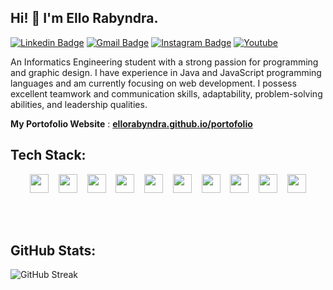 ## Hi! 👋 I'm Ello Rabyndra.

[![Linkedin Badge](https://img.shields.io/badge/-LinkedIn-blue?style=flat-square&logo=Linkedin&logoColor=white&link=https://linkedin.com/in/ello-rabyndra/)](https://linkedin.com/in/ello-rabyndra/)
[![Gmail Badge](https://img.shields.io/badge/-Gmail-d14836?style=flat-square&logo=Gmail&logoColor=white&link=mailto:ellorabyndra123@gmail.com)](mailto:ellorabyndra123@gmail.com)
[![Instagram Badge](https://img.shields.io/badge/-Instagram-e4405f?style=flat-square&logo=Instagram&logoColor=white&link=https://www.instagram.com/ellorabyndra/)](https://www.instagram.com/ellorabyndra/)
[![Youtube](https://img.shields.io/badge/-Youtube-ed3d26?style=flat-square&logo=Youtube&logoColor=white&link=https://www.youtube.com/@ElloRabyndra)](https://www.youtube.com/@ElloRabyndra)


An Informatics Engineering student with a strong passion for programming and graphic design. I have experience in Java and JavaScript programming languages and am currently focusing on web development. I possess excellent teamwork and communication skills, adaptability, problem-solving abilities, and leadership qualities.


 **My Portofolio Website** : [**ellorabyndra.github.io/portofolio**](https://ellorabyndra.github.io/portofolioV2/)

## Tech Stack:

<p align="center">
  <img src="https://cdn.jsdelivr.net/gh/devicons/devicon/icons/html5/html5-original.svg" width="30px"/>
  &nbsp;&nbsp;
  <img src="https://cdn.jsdelivr.net/gh/devicons/devicon/icons/css3/css3-original.svg" width="30px"/>
  &nbsp;&nbsp;
  <img src="https://cdn.jsdelivr.net/gh/devicons/devicon/icons/javascript/javascript-original.svg" width="30px"/>
  &nbsp;&nbsp;
  <img src="https://cdn.jsdelivr.net/gh/devicons/devicon/icons/java/java-original.svg" width="30px"/>
  &nbsp;&nbsp;
  <img src="https://cdn.jsdelivr.net/gh/devicons/devicon/icons/php/php-original.svg" width="30px"/>
  &nbsp;&nbsp;
  <img src="https://cdn.jsdelivr.net/gh/devicons/devicon/icons/mysql/mysql-original.svg" width="30px"/>
  &nbsp;&nbsp;
  <img src="https://cdn.jsdelivr.net/gh/devicons/devicon/icons/react/react-original.svg" width="30px"/>
  &nbsp;&nbsp;
  <img src="https://cdn.jsdelivr.net/gh/devicons/devicon/icons/nodejs/nodejs-original.svg" width="30px"/>
  &nbsp;&nbsp;
  <img src="https://img.shields.io/badge/-404D59?style=flat&logo=express&logoColor=white" height="30px"/>
  &nbsp;&nbsp;
  <img src="https://cdn.jsdelivr.net/gh/devicons/devicon/icons/git/git-original.svg" width="30px"/>
</p>

<br><br>

## GitHub Stats:

![GitHub Streak](https://nirzak-streak-stats.vercel.app/?user=ElloRabyndra&theme=dark&hide_border=false)

